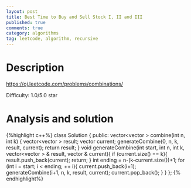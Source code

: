 ```yaml
---
layout: post
title: Best Time to Buy and Sell Stock I, II and III
published: true
comments: true
category: algorithms
tag: leetcode, algorithm, recursive
---
```


# Description

https://oj.leetcode.com/problems/combinations/


Difficulty: 1.0/5.0 star

# Analysis and solution

{%highlight c++%}
class Solution {
public:
 	vector<vector<int> > combine(int n, int k) {
		vector<vector<int> > result;
		vector<int> current;
 		generateCombine(0, n, k, result, current);
		return result;
 	}
	void generateCombine(int start, int n, int k, vector<vector<int> > & result, vector<int> & current){
 		if (current.size() == k){
			result.push_back(current);
			return;
 		}
		int ending = n-(k-current.size())+1;
		for (int i = start; i < ending; ++ i){
			current.push_back(i+1);
			generateCombine(i+1, n, k, result, current);
			current.pop_back();
		}
 	}
};
{% endhighlight%}

